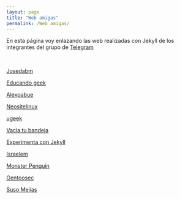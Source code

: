 ```yaml
---
layout: page
title: "Web amigas"
permalink: /Web amigas/
---
```


En esta página voy enlazando las web realizadas con Jekyll de los integrantes del grupo de [Telegram](t.me/Experimentaconjekyll) 


<br>

[Josedabm](http://josedabm.com/)

[Educando geek](https://educandogeek.github.io/)

[Alexpabue](https://alexpabue.github.io/)

[Neositelinux](http://www.neositelinux.com)

[ugeek](http://ugeek.github.io)

[Vacia tu bandeja](http://vaciatubandeja.com/)

[Experimenta con Jekyll](https://lormez16.github.io/experimenta-con-jekyll/)

[Israelem](http://israelem.github.io)

[Monster Penguin](https://energy1011.github.io/monsterpenguin/)

[Gentoosec](https://gentoosec.github.io/)

[Suso Mejías](https://susomejias.github.io)